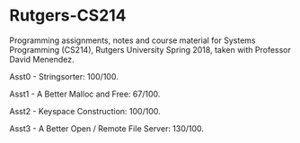# Rutgers-CS214 #

Programming assignments, notes and course  material for Systems Programming (CS214), Rutgers University Spring 2018, taken with Professor David Menendez.

Asst0 - Stringsorter: 100/100.  

Asst1 - A Better Malloc and Free: 67/100.  

Asst2 - Keyspace Construction: 100/100.  

Asst3 - A Better Open / Remote File Server: 130/100.  
